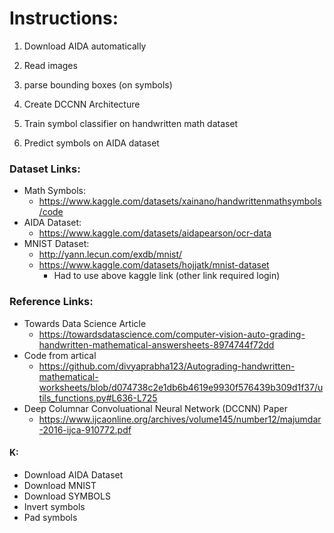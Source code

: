 # Instructions:

1. Download AIDA automatically

1. Read images

1. parse bounding boxes (on symbols)

1. Create DCCNN Architecture

1. Train symbol classifier on handwritten math dataset 

1. Predict symbols on AIDA dataset

### Dataset Links:
- Math Symbols:
    - https://www.kaggle.com/datasets/xainano/handwrittenmathsymbols/code
- AIDA Dataset:
    - https://www.kaggle.com/datasets/aidapearson/ocr-data
- MNIST Dataset:
    - http://yann.lecun.com/exdb/mnist/
    - https://www.kaggle.com/datasets/hojjatk/mnist-dataset 
      - Had to use above kaggle link (other link required login)

### Reference Links:
- Towards Data Science Article
    - https://towardsdatascience.com/computer-vision-auto-grading-handwritten-mathematical-answersheets-8974744f72dd
- Code from artical
    - https://github.com/divyaprabha123/Autograding-handwritten-mathematical-worksheets/blob/d074738c2e1db6b4619e9930f576439b309d1f37/utils_functions.py#L636-L725
- Deep Columnar Convoluational Neural Network (DCCNN) Paper
    - https://www.ijcaonline.org/archives/volume145/number12/majumdar-2016-ijca-910772.pdf



#### K:
 - Download AIDA Dataset
 - Download MNIST
 - Download SYMBOLS
 - Invert symbols
 - Pad symbols
